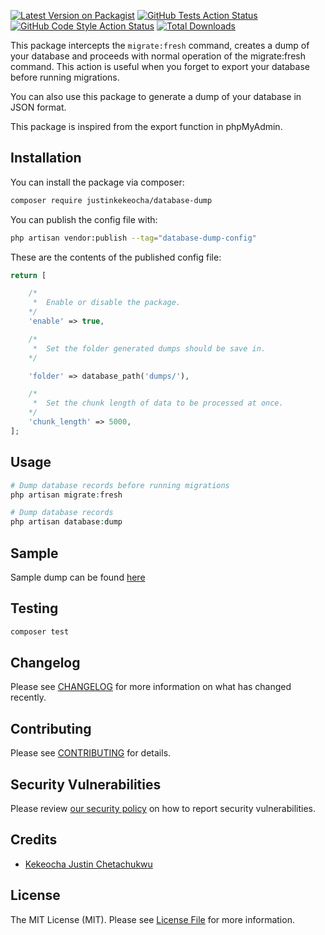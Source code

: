 [![Latest Version on Packagist](https://img.shields.io/packagist/v/justinkekeocha/database-dump.svg?style=flat-square)](https://packagist.org/packages/justinkekeocha/database-dump)
[![GitHub Tests Action Status](https://img.shields.io/github/actions/workflow/status/justinkekeocha/database-dump/run-tests.yml?branch=main&label=tests&style=flat-square)](https://github.com/justinkekeocha/database-dump/actions?query=workflow%3Arun-tests+branch%3Amain)
[![GitHub Code Style Action Status](https://img.shields.io/github/actions/workflow/status/justinkekeocha/database-dump/fix-php-code-style-issues.yml?branch=main&label=code%20style&style=flat-square)](https://github.com/justinkekeocha/database-dump/actions?query=workflow%3A"Fix+PHP+code+style+issues"+branch%3Amain)
[![Total Downloads](https://img.shields.io/packagist/dt/justinkekeocha/database-dump.svg?style=flat-square)](https://packagist.org/packages/justinkekeocha/database-dump)

This package intercepts the `migrate:fresh` command, creates a dump of your database and proceeds with normal operation of the migrate:fresh command. This action is useful when you forget to export your database before running migrations.

You can also use this package to generate a dump of your database in JSON format.

This package is inspired from the export function in phpMyAdmin.

## Installation

You can install the package via composer:

```bash
composer require justinkekeocha/database-dump
```

You can publish the config file with:

```bash
php artisan vendor:publish --tag="database-dump-config"
```

These are the contents of the published config file:

```php
return [

    /*
     *  Enable or disable the package.
    */
    'enable' => true,

    /*
     *  Set the folder generated dumps should be save in.
    */

    'folder' => database_path('dumps/'),

    /*
     *  Set the chunk length of data to be processed at once.
    */
    'chunk_length' => 5000,
];
```

## Usage

```php
# Dump database records before running migrations
php artisan migrate:fresh

# Dump database records
php artisan database:dump
```

## Sample

Sample dump can be found [here](../../blob/main/sample-dump.json)

## Testing

```bash
composer test
```

## Changelog

Please see [CHANGELOG](CHANGELOG.md) for more information on what has changed recently.

## Contributing

Please see [CONTRIBUTING](CONTRIBUTING.md) for details.

## Security Vulnerabilities

Please review [our security policy](../../security/policy) on how to report security vulnerabilities.

## Credits

- [Kekeocha Justin Chetachukwu](https://github.com/justinkekeocha)

## License

The MIT License (MIT). Please see [License File](LICENSE.md) for more information.
